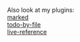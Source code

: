 Also look at my plugins:  
[marked](https://github.com/saltytine/marked)  
[todo-by-file](https://github.com/saltytine/todo-by-file)  
[live-reference](https://github.com/saltytine/live-reference)
